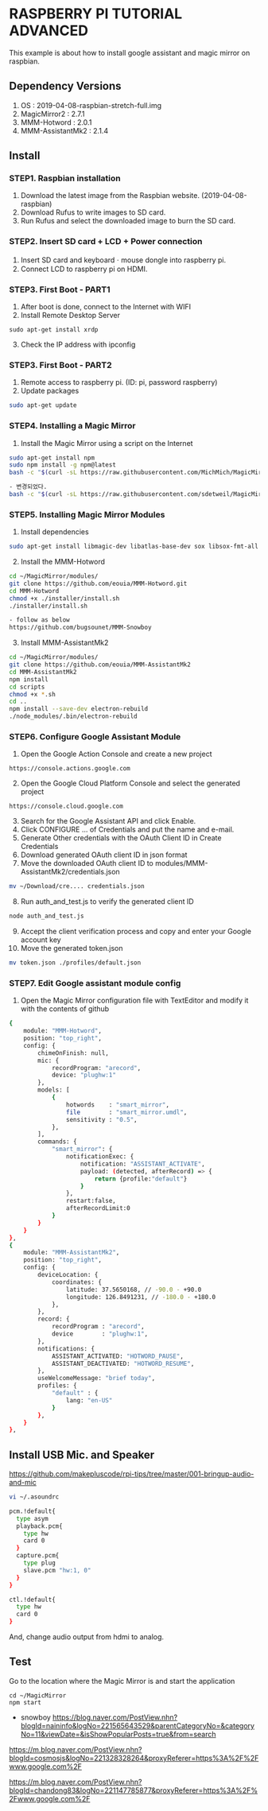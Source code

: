 # RASPBERRY PI TUTORIAL ADVANCED
This example is about how to install google assistant and magic mirror on raspbian.

## Dependency Versions
1. OS : 2019-04-08-raspbian-stretch-full.img
2. MagicMirror2 : 2.7.1
3. MMM-Hotword : 2.0.1
4. MMM-AssistantMk2 : 2.1.4

## Install
### STEP1. Raspbian installation
1. Download the latest image from the Raspbian website. (2019-04-08-raspbian)
2. Download Rufus to write images to SD card.
3. Run Rufus and select the downloaded image to burn the SD card.

### STEP2. Insert SD card + LCD + Power connection
1. Insert SD card and keyboardㆍmouse dongle into raspberry pi.
2. Connect LCD to raspberry pi on HDMI.

### STEP3. First Boot - PART1
1. After boot is done, connect to the Internet with WIFI
2. Install Remote Desktop Server
```
sudo apt-get install xrdp
```
3. Check the IP address with ipconfig

### STEP3. First Boot - PART2
1. Remote access to raspberry pi. (ID: pi, password raspberry)
2. Update packages
```sh
sudo apt-get update
```

### STEP4. Installing a Magic Mirror
1. Install the Magic Mirror using a script on the Internet
```sh
sudo apt-get install npm
sudo npm install -g npm@latest
bash -c "$(curl -sL https://raw.githubusercontent.com/MichMich/MagicMirror/master/installers/raspberry.sh)"

- 변경되었다.
bash -c "$(curl -sL https://raw.githubusercontent.com/sdetweil/MagicMirror_scripts/master/raspberry.sh)"
```

### STEP5. Installing Magic Mirror Modules
1. Install dependencies
 ```sh
sudo apt-get install libmagic-dev libatlas-base-dev sox libsox-fmt-all mpg321 libasound2-dev
```

2. Install the MMM-Hotword
 ```sh
cd ~/MagicMirror/modules/
git clone https://github.com/eouia/MMM-Hotword.git
cd MMM-Hotword
chmod +x ./installer/install.sh
./installer/install.sh

- follow as below
https://github.com/bugsounet/MMM-Snowboy

```

3. Install MMM-AssistantMk2
 ```sh
cd ~/MagicMirror/modules/
git clone https://github.com/eouia/MMM-AssistantMk2
cd MMM-AssistantMk2
npm install
cd scripts
chmod +x *.sh
cd ..
npm install --save-dev electron-rebuild
./node_modules/.bin/electron-rebuild
 ```

### STEP6. Configure Google Assistant Module
1. Open the Google Action Console and create a new project
```
https://console.actions.google.com
```
2. Open the Google Cloud Platform Console and select the generated project
```
https://console.cloud.google.com
```
3. Search for the Google Assistant API and click Enable.
4. Click CONFIGURE ... of Credentials and put the name and e-mail.
5. Generate Other credentials with the OAuth Client ID in Create Credentials
6. Download generated OAuth client ID in json format
7. Move the downloaded OAuth client ID to modules/MMM-AssistantMk2/credentials.json
```sh
mv ~/Download/cre.... credentials.json
```
8. Run auth_and_test.js to verify the generated client ID
```sh
node auth_and_test.js
```
9. Accept the client verification process and copy and enter your Google account key
10. Move the generated token.json
```sh
mv token.json ./profiles/default.json
```

### STEP7. Edit Google assistant module config
1. Open the Magic Mirror configuration file with TextEditor and modify it with the contents of github
```sh
{
	module: "MMM-Hotword",
	position: "top_right",
	config: {
		chimeOnFinish: null,
		mic: {
			recordProgram: "arecord",
			device: "plughw:1"
		},
		models: [
			{
				hotwords    : "smart_mirror",
				file        : "smart_mirror.umdl",
				sensitivity : "0.5",
			},
		],
		commands: {
			"smart_mirror": {
				notificationExec: {
					notification: "ASSISTANT_ACTIVATE",
					payload: (detected, afterRecord) => {
						return {profile:"default"}
					}
				},
				restart:false,
				afterRecordLimit:0
			}
		}
	}
},
{
	module: "MMM-AssistantMk2",
	position: "top_right",
	config: {
		deviceLocation: {
			coordinates: {
				latitude: 37.5650168, // -90.0 - +90.0
				longitude: 126.8491231, // -180.0 - +180.0
			},
		},
		record: {
			recordProgram : "arecord",  
			device        : "plughw:1",
		},
		notifications: {
			ASSISTANT_ACTIVATED: "HOTWORD_PAUSE",
			ASSISTANT_DEACTIVATED: "HOTWORD_RESUME",
		},
		useWelcomeMessage: "brief today",
		profiles: {
			"default" : {
				lang: "en-US"
			}
		},
	}
},
```
## Install USB Mic. and Speaker
https://github.com/makepluscode/rpi-tips/tree/master/001-bringup-audio-and-mic

```sh
vi ~/.asoundrc
```

```sh
pcm.!default{
  type asym
  playback.pcm{
    type hw
    card 0
  }
  capture.pcm{
    type plug
    slave.pcm "hw:1, 0"
  }
}

ctl.!default{
  type hw
  card 0
}
```

And, change audio output from hdmi to analog.

##  Test
Go to the location where the Magic Mirror is and start the application
```
cd ~/MagicMirror
npm start
```


- snowboy
https://blog.naver.com/PostView.nhn?blogId=naininfo&logNo=221565643529&parentCategoryNo=&categoryNo=11&viewDate=&isShowPopularPosts=true&from=search

https://m.blog.naver.com/PostView.nhn?blogId=cosmosjs&logNo=221328328264&proxyReferer=https%3A%2F%2Fwww.google.com%2F

https://m.blog.naver.com/PostView.nhn?blogId=chandong83&logNo=221147785877&proxyReferer=https%3A%2F%2Fwww.google.com%2F

